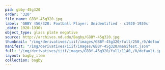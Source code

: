 ```yaml
---
pid: gbby-45g320
order: '320'
file_name: GBBY-45g320.jpg
label: 'GBBY 45G/320: Football Player: Unidentified - c1920-1930s'
_date: 1920-1930s
object_type: glass plate negative
source: http://archives.nd.edu/Bagby/GBBY-45g320.jpg
thumbnail: "/img/derivatives/iiif/images/GBBY-45g320/full/250,/0/default.jpg"
manifest: "/img/derivatives/iiif/images/GBBY-45g320/manifest.json"
full: "/img/derivatives/iiif/images/GBBY-45g320/full/1140,/0/default.jpg"
layout: bagby_item
collection: bagby
---
```

